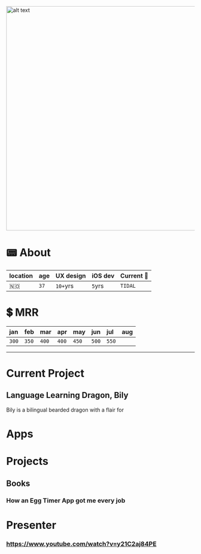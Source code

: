 <img src="https://user-images.githubusercontent.com/21968377/144684699-cdb661fd-5b1e-441a-bd51-3527b4cdd0c4.png" alt="alt text" width="600">

# 📟 About

location| age |UX design|iOS dev|Current 💼|
|:------|:----|:--------|:------|:---------|
🇳🇴    |`37` |`10+`yrs |`5`yrs |`TIDAL`   |

# 💲 MRR

| jan |feb  |mar  |apr  |may  |jun  |jul  |aug  |
|:----|:----|:----|:----|:----|:----|:----|:----|
|`300`|`350`|`400`|`400`|`450`|`500`|`550`|     |

---

# Current Project
## Language Learning Dragon, Bily
Bily is a bilingual bearded dragon with a flair for


# Apps

# Projects
## Books
### How an Egg Timer App got me every job

# Presenter
### https://www.youtube.com/watch?v=y21C2aj84PE

